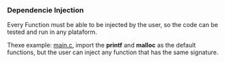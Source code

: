 

### Dependencie Injection
Every Function must be able to be injected by the user, so the code can be tested and run in any plataform.

Thexe example: [main.c](/samples/dependencie_injections_default/main.c), import the **printf** and **malloc** as the default functions, but the user can inject any function that has the same signature.


